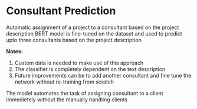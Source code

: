 # Consultant Prediction
Automatic assignment of a project to a consultant based on the project description
BERT model is fine-tuned on the dataset and used to predict upto three consultants based on the project description

__Notes:__
1. Custom data is needed to make use of this approach
2. The classifier is completely dependent on the text description
3. Future improvements can be to add another consultant and fine tune the network without re-training from scratch

The model automates the task of assigning consultant to a client immedietely without the manually handling clients
